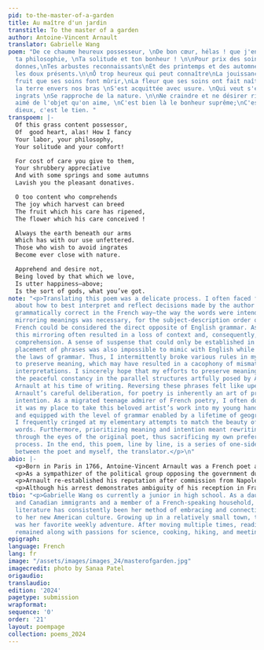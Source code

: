 ```yaml
---
pid: to-the-master-of-a-garden
title: Au maître d'un jardin
transtitle: To the master of a garden
author: Antoine-Vincent Arnault
translator: Gabrielle Wang
poem: "De ce chaume heureux possesseur, \nDe bon cœur, hélas ! que j'envie \nTes travaux,
  ta philosophie, \nTa solitude et ton bonheur ! \n\nPour prix des soins que tu leur
  donnes,\nTes arbustes reconnaissants\nEt des printemps et des automnes\nTe prodiguent
  les doux présents.\n\nÔ trop heureux qui peut connaître\nLa jouissance de cueillir\nLe
  fruit que ses soins font mûrir,\nLa fleur que ses soins ont fait naître !\n\nToujours
  la terre envers nos bras \nS'est acquittée avec usure. \nQui veut s'éloigner des
  ingrats \nSe rapproche de la nature. \n\nNe craindre et ne désirer rien, \nEtre
  aimé de l'objet qu'on aime, \nC'est bien là le bonheur suprême;\nC'est le sort des
  dieux, c'est le tien. "
transpoem: |-
  Of this grass content possessor,
  Of  good heart, alas! How I fancy
  Your labor, your philosophy,
  Your solitude and your comfort!

  For cost of care you give to them,
  Your shrubbery appreciative
  And with some springs and some autumns
  Lavish you the pleasant donatives.

  O too content who comprehends
  The joy which harvest can breed
  The fruit which his care has ripened,
  The flower which his care conceived !

  Always the earth beneath our arms
  Which has with our use unfettered.
  Those who wish to avoid ingrates
  Become ever close with nature.

  Apprehend and desire not,
  Being loved by that which we love,
  Is utter happiness–above;
  Is the sort of gods, what you’ve got.
note: "<p>Translating this poem was a delicate process. I often faced frustrations
  about how to best interpret and reflect decisions made by the author that were only
  grammatically correct in the French way–the way the words were intended. Quite literally
  mirroring meanings was necessary, for the subject-description order of words in
  French could be considered the direct opposite of English grammar. As a result,
  this mirroring often resulted in a loss of context and, consequently, accuracy of
  comprehension. A sense of suspense that could only be established in the original
  placement of phrases was also impossible to mimic with English while maintaining
  the laws of grammar. Thus, I intermittently broke various rules in my best efforts
  to preserve meaning, which may have resulted in a cacophony of mismatched grammar
  interpretations. I sincerely hope that my efforts to preserve meaning did not disturb
  the peaceful constancy in the parallel structures artfully posed by Antoine-Vincent
  Arnault at his time of writing. Reversing these phrases felt like upending all of
  Arnault’s careful deliberation, for poetry is inherently an art of precision and
  intention. As a migrated teenage admirer of French poetry, I often doubted that
  it was my place to take this beloved artist’s work into my young hands. Unqualified
  and equipped with the level of grammar enabled by a lifetime of geographical isolation,
  I frequently cringed at my elementary attempts to match the beauty of the original
  words. Furthermore, prioritizing meaning and intention meant rewriting the poem
  through the eyes of the original poet, thus sacrificing my own preferences in the
  process. In the end, this poem, line by line, is a series of one-sided compromises
  between the poet and myself, the translator.</p>\n"
abio: |-
  <p>Born in Paris in 1766, Antoine-Vincent Arnault was a French poet and fabulist who specialized in Republican tragedies. He established his reputation with his first work: Marius d Minturnes, a tragedy play first performed on May 19, 1791 on le Theatre Francais in Paris.</p>
  <p>As a sympathizer of the political group opposing the government during the Reign of Terror, Antoine-Vincent Arnault was forced to flee France until the political environment became less hostile. Regardless, he was arrested upon his return due to this allegiance. A lack of historical records makes it unclear how he evaded prison, but it is believed that fellow dramatists and changes in political climate likely assisted his liberation.</p>
  <p>Arnault re-established his reputation after commission from Napoleon Bonaparte and nomination as secretary general of L’Institut Francais. He was a member of the Légion D'Honneur: the highest order of merit established by Napoleon in 1802 to restore honor after the Revolution. As a poet and playwright, Arnault capsulated difficult periods of the French Revolution with works that reflected French ideals of fraternity and liberty.</p>
  <p>Although his arrest demonstrates ambiguity of his reception in France, Arnault made significant contributions to nationalism, greatly impacting the political landscape during his lifetime.</p>
tbio: "<p>Gabrielle Wang os currently a junior in high school. As a daughter of Chinese
  and Canadian immigrants and a member of a French-speaking household, poetry and
  literature has consistently been her method of embracing and connecting her heritage
  to her new American culture. Growing up in a relatively small town, the library
  was her favorite weekly adventure. After moving multiple times, reading has unfailingly
  remained along with passions for science, cooking, hiking, and meeting new people!</p>"
epigraph:
language: French
lang: fr
image: "/assets/images/images_24/masterofgarden.jpg"
imagecredit: photo by Sanaa Patel
origaudio:
translaudio:
edition: '2024'
pagetype: submission
wrapformat:
sequence: '0'
order: '21'
layout: poempage
collection: poems_2024
---
```

